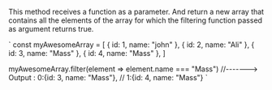 This method receives a function as a parameter. And return a new array that contains all the elements of the array for which the filtering function passed as argument returns true.

`
const myAwesomeArray = [
  { id: 1, name: "john" },
  { id: 2, name: "Ali" },
  { id: 3, name: "Mass" },
  { id: 4, name: "Mass" },
]

myAwesomeArray.filter(element => element.name === "Mass")
//-------> Output : 0:{id: 3, name: "Mass"},
//                  1:{id: 4, name: "Mass"}
`